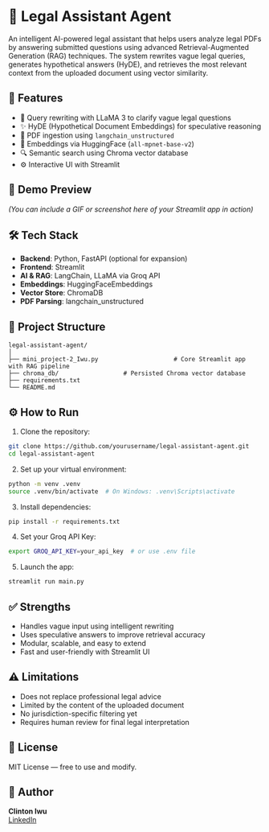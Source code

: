 
# 🧠 Legal Assistant Agent

An intelligent AI-powered legal assistant that helps users analyze legal PDFs by answering submitted questions using advanced Retrieval-Augmented Generation (RAG) techniques. The system rewrites vague legal queries, generates hypothetical answers (HyDE), and retrieves the most relevant context from the uploaded document using vector similarity.

## 🚀 Features

- 🔄 Query rewriting with LLaMA 3 to clarify vague legal questions
- ✨ HyDE (Hypothetical Document Embeddings) for speculative reasoning
- 📄 PDF ingestion using `langchain_unstructured`
- 🧠 Embeddings via HuggingFace (`all-mpnet-base-v2`)
- 🔍 Semantic search using Chroma vector database
- ⚙️ Interactive UI with Streamlit

## 📸 Demo Preview

*(You can include a GIF or screenshot here of your Streamlit app in action)*

## 🛠️ Tech Stack

- **Backend**: Python, FastAPI (optional for expansion)
- **Frontend**: Streamlit
- **AI & RAG**: LangChain, LLaMA via Groq API
- **Embeddings**: HuggingFaceEmbeddings
- **Vector Store**: ChromaDB
- **PDF Parsing**: langchain_unstructured

## 📂 Project Structure

```
legal-assistant-agent/
│
├── mini_project-2_Iwu.py                     # Core Streamlit app with RAG pipeline
├── chroma_db/                  # Persisted Chroma vector database
├── requirements.txt
└── README.md
```

## ⚙️ How to Run

1. Clone the repository:

```bash
git clone https://github.com/yourusername/legal-assistant-agent.git
cd legal-assistant-agent
```

2. Set up your virtual environment:

```bash
python -m venv .venv
source .venv/bin/activate  # On Windows: .venv\Scripts\activate
```

3. Install dependencies:

```bash
pip install -r requirements.txt
```

4. Set your Groq API Key:

```bash
export GROQ_API_KEY=your_api_key  # or use .env file
```

5. Launch the app:

```bash
streamlit run main.py
```

## ✅ Strengths

- Handles vague input using intelligent rewriting
- Uses speculative answers to improve retrieval accuracy
- Modular, scalable, and easy to extend
- Fast and user-friendly with Streamlit UI

## ⚠️ Limitations

- Does not replace professional legal advice
- Limited by the content of the uploaded document
- No jurisdiction-specific filtering yet
- Requires human review for final legal interpretation

## 📄 License

MIT License — free to use and modify.

## 👤 Author

**Clinton Iwu**  
[LinkedIn]([https://www.linkedin.com/in/YOURNAME](https://www.linkedin.com/in/clintoniwu/))  
